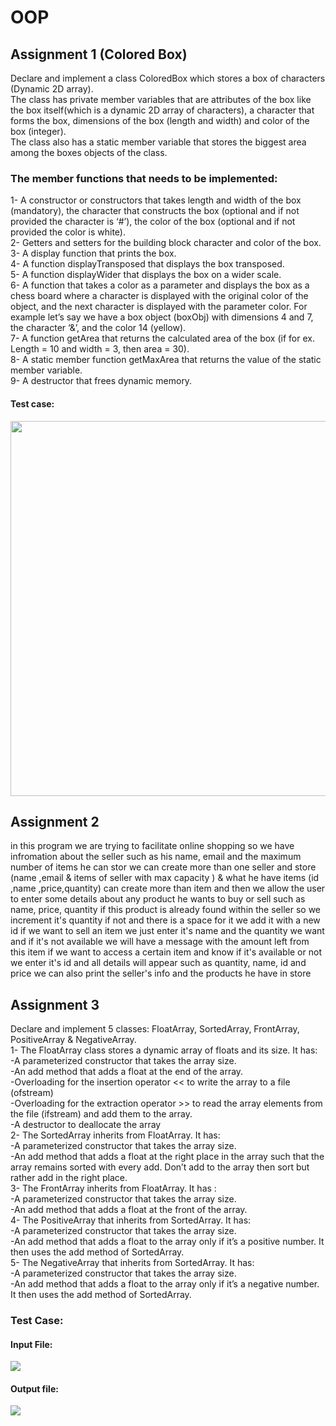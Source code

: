 # OOP
<div>
  
## Assignment 1 (Colored Box)
Declare and implement a class ColoredBox which stores a box of characters (Dynamic 2D array). <br />
The class has private member variables that are attributes of the box like the box itself(which is a dynamic 2D array of characters), a character that forms the box, dimensions of the box (length and width) and color of the box (integer).<br />
The class also has a static member variable that stores the biggest area among the boxes objects of the class.<br />

### The member functions that needs to be implemented:
1- A constructor or constructors that takes length and width of the box (mandatory), the character that constructs the box (optional and if not provided the character is ‘#’), the color of the box (optional and if not provided the color is white).<br />
2- Getters and setters for the building block character and color of the box.<br />
3- A display function that prints the box.<br />
4- A function displayTransposed that displays the box transposed.<br />
5- A function displayWider that displays the box on a wider scale.<br />
6- A function that takes a color as a parameter and displays the box as a chess board where a character is displayed with the original color of the object, and the next character is displayed with the parameter color. For example let’s say we have a box object (boxObj) with dimensions 4 and 7, the character ‘&’, and the color 14 (yellow).<br />
7- A function getArea that returns the calculated area of the box (if for ex. Length = 10 and width = 3, then area = 30).<br />
8- A static member function getMaxArea that returns the value of the static member variable.<br />
9- A destructor that frees dynamic memory.<br />
#### Test case:
<img src=https://user-images.githubusercontent.com/105722419/231208516-5f2fac5e-1bfe-4cb6-b2c2-e522f12cf128.jpg width="600" height="600">
  
</div>
 
<div>
  
 ## Assignment 2 
in this program we are trying to facilitate online shopping so we have infromation about the seller such as his name, email and the maximum number of items he can stor we can create more than one seller and store (name ,email & items of seller with max capacity ) & what he have items (id ,name ,price,quantity) can create more than item and then we allow the user to enter some details about any product he wants to buy or sell such as name, price, quantity if this product is already found within the seller so we increment it's quantity if not and there is a space for it we add it with a new id if we want to sell an item we just enter it's name and the quantity we want and if it's not available we will have a message with the amount left from this item if we want to access a certain item and know if it's available or not we enter it's id and all details will appear such as quantity, name, id and price we can also print the seller's info and the products he have in store 
 
</div>

<div>
  
  ## Assignment 3
  Declare and implement 5 classes: FloatArray, SortedArray, FrontArray, PositiveArray & NegativeArray.<br />
 1- The FloatArray class stores a dynamic array of floats and its size. It has:<br />
 -A parameterized constructor that takes the array size.<br />
 -An add method that adds a float at the end of the array.<br />
 -Overloading for the insertion operator << to write the array to a file (ofstream)<br />
 -Overloading for the extraction operator >> to read the array elements from the file (ifstream) and add them to the array.<br />
 -A destructor to deallocate the array<br />
2- The SortedArray inherits from FloatArray. It has:<br />
 -A parameterized constructor that takes the array size.<br />
 -An add method that adds a float at the right place in the array such that the array remains sorted with every add. Don’t add to the array then sort but rather add in the right place.<br />
3- The FrontArray inherits from FloatArray. It has :<br />
 -A parameterized constructor that takes the array size.<br />
 -An add method that adds a float at the front of the array.<br />
4- The PositiveArray that inherits from SortedArray. It has:<br />
 -A parameterized constructor that takes the array size.<br />
 -An add method that adds a float to the array only if it’s a positive number. It then uses the add method of SortedArray.<br />
5- The NegativeArray that inherits from SortedArray. It has:<br />
 -A parameterized constructor that takes the array size.<br />
 -An add method that adds a float to the array only if it’s a negative number. It then uses the add method of SortedArray.<br />
  ### Test Case:
  #### Input File: 
  <img src=https://user-images.githubusercontent.com/105722419/231214715-d336829f-7553-4336-9eef-eaef795d22c2.png  ><br />
  ####  Output file:
  <img src= https://user-images.githubusercontent.com/105722419/231215234-b62998f8-81fc-44b1-ab63-4a68ebd66be9.png  >
 
  </div>
